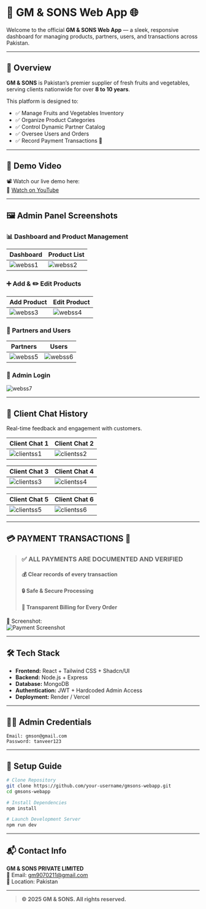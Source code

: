 # 💼 GM & SONS Web App 🌐

Welcome to the official **GM & SONS Web App** — a sleek, responsive dashboard for managing products, partners, users, and transactions across Pakistan.

---

## 🚀 Overview

**GM & SONS** is Pakistan’s premier supplier of fresh fruits and vegetables, serving clients nationwide for over **8 to 10 years**.

This platform is designed to:
- ✅ Manage Fruits and Vegetables Inventory
- ✅ Organize Product Categories
- ✅ Control Dynamic Partner Catalog
- ✅ Oversee Users and Orders
- ✅ Record Payment Transactions 💸

---

## 🎥 Demo Video

📽️ Watch our live demo here:  
🔗 [Watch on YouTube](https://youtube.com/shorts/CtViVGoRYuw?feature=share)

---

## 🖼️ Admin Panel Screenshots

### 📊 Dashboard and Product Management

| Dashboard | Product List |
|----------|--------------|
| ![webss1](webss1.png) | ![webss2](webss2.png) |

### ➕ Add & ✏️ Edit Products

| Add Product | Edit Product |
|-------------|--------------|
| ![webss3](webss3.png) | ![webss4](webss4.png) |

### 👥 Partners and Users

| Partners | Users |
|----------|-------|
| ![webss5](webss5.png) | ![webss6](webss6.png) |

### 🔐 Admin Login

![webss7](webss7.png)

---

## 💬 Client Chat History

Real-time feedback and engagement with customers.

| Client Chat 1 | Client Chat 2 |
|---------------|---------------|
| ![clientss1](clientss1.png) | ![clientss2](clientss2.png) |

| Client Chat 3 | Client Chat 4 |
|---------------|---------------|
| ![clientss3](clientss3.png) | ![clientss4](clientss4.png) |

| Client Chat 5 | Client Chat 6 |
|---------------|---------------|
| ![clientss5](clientss5.png) | ![clientss6](clientss6.png) |

---

## 💳 **PAYMENT TRANSACTIONS** 🧾

> ### ✅ **ALL PAYMENTS ARE DOCUMENTED AND VERIFIED**
> 
> #### 💰 Clear records of every transaction  
> #### 🔒 Safe & Secure Processing  
> #### 🧾 Transparent Billing for Every Order  

📸 Screenshot:  
![Payment Screenshot](paymentss1.png)

---

## 🛠️ Tech Stack

- **Frontend:** React + Tailwind CSS + Shadcn/UI
- **Backend:** Node.js + Express
- **Database:** MongoDB
- **Authentication:** JWT + Hardcoded Admin Access
- **Deployment:** Render / Vercel

---

## 👨‍💼 Admin Credentials

```
Email: gmson@gmail.com  
Password: tanveer123
```

---

## 📁 Setup Guide

```bash
# Clone Repository
git clone https://github.com/your-username/gmsons-webapp.git
cd gmsons-webapp

# Install Dependencies
npm install

# Launch Development Server
npm run dev
```

---

## 📬 Contact Info

**GM & SONS PRIVATE LIMITED**  
📧 Email: gm9070211@gmail.com  
📍 Location: Pakistan

---

> **© 2025 GM & SONS. All rights reserved.**
